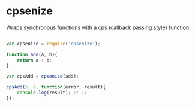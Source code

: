 # cpsenize

Wraps synchronous functions with a cps (callback passing style) function


``` javascript

var cpsenize = require('cpsenize');

function add(a, b){
    return a + b;
}

var cpsAdd = cpsenize(add);

cpsAdd(5, 6, function(error, result){
    console.log(result); // 11
});


```